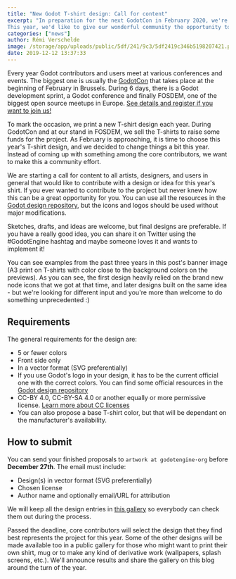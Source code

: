 ```yaml
---
title: "New Godot T-shirt design: Call for content"
excerpt: "In preparation for the next GodotCon in February 2020, we're planning to make new T-shirts with Godot branding to sell to contributors and engine users, as well as visitors at FOSDEM.
This year, we'd like to give our wonderful community the opportunity to contribute T-shirt concepts that we could choose from, so that our 2020 T-shirt design is as good as it can be!"
categories: ["news"]
author: Rémi Verschelde
image: /storage/app/uploads/public/5df/241/9c3/5df2419c346b5198207421.png
date: 2019-12-12 13:37:33
---
```


Every year Godot contributors and users meet at various conferences and events. The biggest one is usually the [GodotCon](/article/meet-community-fosdem-and-godotcon-2020) that takes place at the beginning of February in Brussels. During 6 days, there is a Godot development sprint, a Godot conference and finally FOSDEM, one of the biggest open source meetups in Europe. [See details and register if you want to join us!](/article/meet-community-fosdem-and-godotcon-2020)

To mark the occasion, we print a new T-shirt design each year. During GodotCon and at our stand in FOSDEM, we sell the T-shirts to raise some funds for the project. As February is approaching, it is time to choose this year's T-shirt design, and we decided to change things a bit this year. Instead of coming up with something among the core contributors, we want to make this a community effort.

We are starting a call for content to all artists, designers, and users in general that would like to contribute with a design or idea for this year's shirt. If you ever wanted to contribute to the project but never knew how this can be a great opportunity for you. You can use all the resources in the [Godot design repository](https://github.com/godotengine/godot-design), but the icons and logos should be used without major modifications.

Sketches, drafts, and ideas are welcome, but final designs are preferable. If you have a really good idea, you can share it on Twitter using the #GodotEngine hashtag and maybe someone loves it and wants to implement it!

You can see examples from the past three years in this post's banner image (A3 print on T-shirts with color close to the background colors on the previews). As you can see, the first design heavily relied on the brand new node icons that we got at that time, and later designs built on the same idea - but we're looking for different input and you're more than welcome to do something unprecedented :)


## Requirements

The general requirements for the design are:

  * 5 or fewer colors
  * Front side only
  * In a vector format (SVG preferentially)
  * If you use Godot's logo in your design, it has to be the current official one with the correct colors. You can find some official resources in the [Godot design repository](https://github.com/godotengine/godot-design)
  * CC-BY 4.0, CC-BY-SA 4.0 or another equally or more permissive license. [Learn more about CC licenses](https://creativecommons.org/licenses/)
  * You can also propose a base T-shirt color, but that will be dependant on the manufacturer's availability.


## How to submit

You can send your finished proposals to `artwork at godotengine·org` before **December 27th**. The email must include: 

  * Design(s) in vector format (SVG preferentially)
  * Chosen license
  * Author name and optionally email/URL for attribution

We will keep all the design entries in [this gallery](https://drive.google.com/drive/folders/1tJ8A0YUkqdXoC1NrO8Qa5eRxFqfq2Yhx) so everybody can check them out during the process.

Passed the deadline, core contributors will select the design that they find best represents the project for this year. Some of the other designs will be made available too in a public gallery for those who might want to print their own shirt, mug or to make any kind of derivative work (wallpapers, splash screens, etc.). We'll announce results and share the gallery on this blog around the turn of the year.